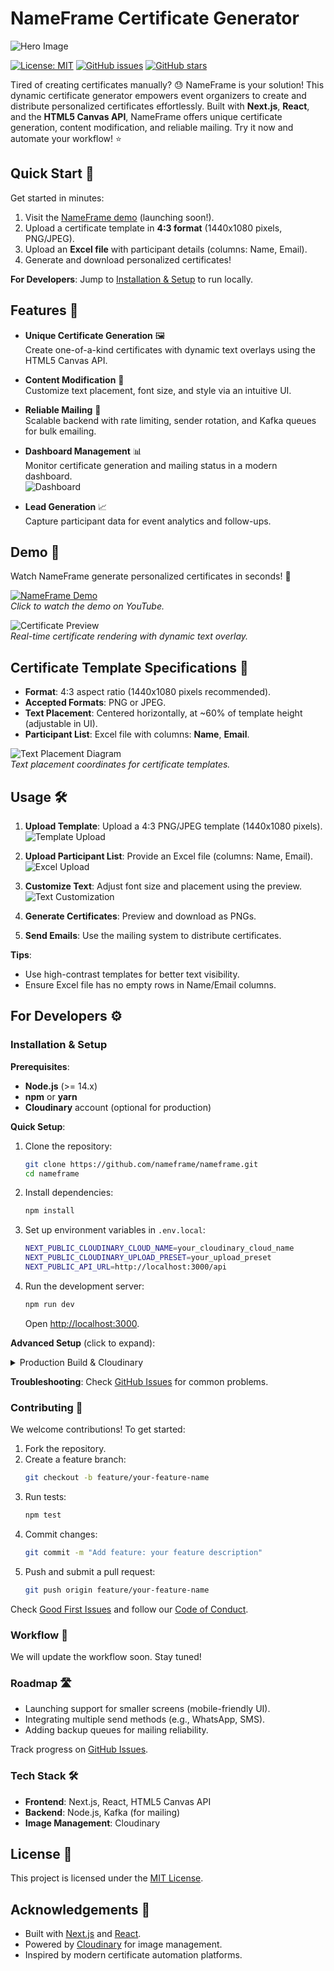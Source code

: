 # NameFrame Certificate Generator

![Hero Image](./public/Landing.png)

[![License: MIT](https://img.shields.io/badge/License-MIT-blue.svg)](LICENSE)
[![GitHub issues](https://img.shields.io/github/issues/nameframe/nameframe.svg)](https://github.com/nameframe/nameframe/issues)
[![GitHub stars](https://img.shields.io/github/stars/nameframe/nameframe.svg)](https://github.com/nameframe/nameframe)

Tired of creating certificates manually? 😓 NameFrame is your solution! This dynamic certificate generator empowers event organizers to create and distribute personalized certificates effortlessly. Built with **Next.js**, **React**, and the **HTML5 Canvas API**, NameFrame offers unique certificate generation, content modification, and reliable mailing. Try it now and automate your workflow! ⭐

## Quick Start 🚀

Get started in minutes:

1. Visit the [NameFrame demo](https://nameframe.site/) (launching soon!).
2. Upload a certificate template in **4:3 format** (1440x1080 pixels, PNG/JPEG).
3. Upload an **Excel file** with participant details (columns: Name, Email).
4. Generate and download personalized certificates!

**For Developers**: Jump to [Installation & Setup](#installation--setup) to run locally.

## Features 🎉

- **Unique Certificate Generation** 🖼️  
  Create one-of-a-kind certificates with dynamic text overlays using the HTML5 Canvas API.

- **Content Modification** 🎨  
  Customize text placement, font size, and style via an intuitive UI.

- **Reliable Mailing** 📨  
  Scalable backend with rate limiting, sender rotation, and Kafka queues for bulk emailing.

- **Dashboard Management** 📊  
  Monitor certificate generation and mailing status in a modern dashboard.  
  ![Dashboard](./public/dash.jpg)

- **Lead Generation** 📈  
  Capture participant data for event analytics and follow-ups.

## Demo 🎥

Watch NameFrame generate personalized certificates in seconds! 🚀  

[![NameFrame Demo](https://img.youtube.com/vi/placeholder/0.jpg)](https://youtube.com/watch?v=placeholder)  
*Click to watch the demo on YouTube.*  

![Certificate Preview](./public/ex4.jpg)  
*Real-time certificate rendering with dynamic text overlay.*

## Certificate Template Specifications 📄

- **Format**: 4:3 aspect ratio (1440x1080 pixels recommended).  
- **Accepted Formats**: PNG or JPEG.  
- **Text Placement**: Centered horizontally, at ~60% of template height (adjustable in UI).  
- **Participant List**: Excel file with columns: **Name**, **Email**.  

![Text Placement Diagram](./public/cordi.jpg)  
*Text placement coordinates for certificate templates.*

## Usage 🛠️

1. **Upload Template**: Upload a 4:3 PNG/JPEG template (1440x1080 pixels).  
   ![Template Upload](./public/1.png)

2. **Upload Participant List**: Provide an Excel file (columns: Name, Email).  
   ![Excel Upload](./public/parti.jpg)

3. **Customize Text**: Adjust font size and placement using the preview.  
   ![Text Customization](./public/screenshots/text-customization.png)

4. **Generate Certificates**: Preview and download as PNGs.  
5. **Send Emails**: Use the mailing system to distribute certificates.

**Tips**:  
- Use high-contrast templates for better text visibility.  
- Ensure Excel file has no empty rows in Name/Email columns.

## For Developers ⚙️

### Installation & Setup

**Prerequisites**:  
- **Node.js** (>= 14.x)  
- **npm** or **yarn**  
- **Cloudinary** account (optional for production)

**Quick Setup**:  

1. Clone the repository:  
   ```bash
   git clone https://github.com/nameframe/nameframe.git
   cd nameframe
   ```

2. Install dependencies:  
   ```bash
   npm install
   ```

3. Set up environment variables in `.env.local`:  
   ```bash
   NEXT_PUBLIC_CLOUDINARY_CLOUD_NAME=your_cloudinary_cloud_name
   NEXT_PUBLIC_CLOUDINARY_UPLOAD_PRESET=your_upload_preset
   NEXT_PUBLIC_API_URL=http://localhost:3000/api
   ```

4. Run the development server:  
   ```bash
   npm run dev
   ```

   Open [http://localhost:3000](http://localhost:3000).

**Advanced Setup** (click to expand):  
<details>
<summary>Production Build & Cloudinary</summary>

- Build for production:  
  ```bash
  npm run build
  npm run start
  ```

- Obtain Cloudinary credentials from [Cloudinary dashboard](https://cloudinary.com/).

</details>

**Troubleshooting**: Check [GitHub Issues](https://github.com/nameframe/nameframe/issues) for common problems.

### Contributing 🤝

We welcome contributions! To get started:  

1. Fork the repository.  
2. Create a feature branch:  
   ```bash
   git checkout -b feature/your-feature-name
   ```
3. Run tests:  
   ```bash
   npm test
   ```
4. Commit changes:  
   ```bash
   git commit -m "Add feature: your feature description"
   ```
5. Push and submit a pull request:  
   ```bash
   git push origin feature/your-feature-name
   ```

Check [Good First Issues](https://github.com/nameframe/nameframe/issues?q=is%3Aissue+is%3Aopen+label%3A%22good+first+issue%22) and follow our [Code of Conduct](CODE_OF_CONDUCT.md).

### Workflow 📝

We will update the workflow soon. Stay tuned!

### Roadmap 🛣️

- Launching support for smaller screens (mobile-friendly UI).  
- Integrating multiple send methods (e.g., WhatsApp, SMS).  
- Adding backup queues for mailing reliability.  

Track progress on [GitHub Issues](https://github.com/nameframe/nameframe/issues).

### Tech Stack 🛠️

- **Frontend**: Next.js, React, HTML5 Canvas API  
- **Backend**: Node.js, Kafka (for mailing)  
- **Image Management**: Cloudinary  

## License 📜

This project is licensed under the [MIT License](LICENSE).

## Acknowledgements 🙌

- Built with [Next.js](https://nextjs.org/) and [React](https://reactjs.org/).  
- Powered by [Cloudinary](https://cloudinary.com/) for image management.  
- Inspired by modern certificate automation platforms.
